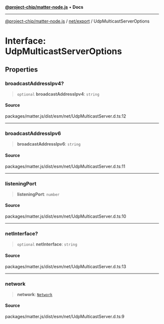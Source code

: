 [**@project-chip/matter-node.js**](../../../README.md) • **Docs**

***

[@project-chip/matter-node.js](../../../modules.md) / [net/export](../README.md) / UdpMulticastServerOptions

# Interface: UdpMulticastServerOptions

## Properties

### broadcastAddressIpv4?

> `optional` **broadcastAddressIpv4**: `string`

#### Source

packages/matter.js/dist/esm/net/UdpMulticastServer.d.ts:12

***

### broadcastAddressIpv6

> **broadcastAddressIpv6**: `string`

#### Source

packages/matter.js/dist/esm/net/UdpMulticastServer.d.ts:11

***

### listeningPort

> **listeningPort**: `number`

#### Source

packages/matter.js/dist/esm/net/UdpMulticastServer.d.ts:10

***

### netInterface?

> `optional` **netInterface**: `string`

#### Source

packages/matter.js/dist/esm/net/UdpMulticastServer.d.ts:13

***

### network

> **network**: [`Network`](../classes/Network.md)

#### Source

packages/matter.js/dist/esm/net/UdpMulticastServer.d.ts:9

